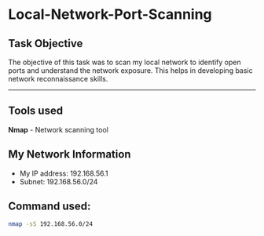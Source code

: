 # Local-Network-Port-Scanning

## Task Objective

The objective of this task was to scan my local network to identify open ports and understand the network exposure. This helps in developing basic network reconnaissance skills.

----

## Tools used
**Nmap** - Network scanning tool

## My Network Information

- My IP address: 192.168.56.1
- Subnet: 192.168.56.0/24
  
## Command used:
```bash
nmap -sS 192.168.56.0/24
